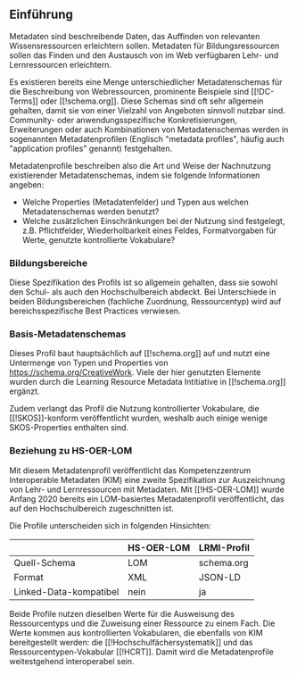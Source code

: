 ## Einführung

Metadaten sind beschreibende Daten, das Auffinden von relevanten Wissensressourcen erleichtern sollen. Metadaten für Bildungsressourcen sollen das Finden und den Austausch von im Web verfügbaren Lehr- und Lernressourcen erleichtern. 

Es existieren bereits eine Menge unterschiedlicher Metadatenschemas für die  Beschreibung von Webressourcen, prominente Beispiele sind [[!DC-Terms]] oder [[!schema.org]]. Diese Schemas sind oft sehr allgemein gehalten, damit sie von einer Vielzahl von Angeboten sinnvoll nutzbar sind. Community- oder anwendungsspezifische Konkretisierungen, Erweiterungen oder auch Kombinationen von Metadatenschemas werden in sogenannten Metadatenprofilen (Englisch "metadata profiles", häufig auch "application profiles" genannt) festgehalten.

Metadatenprofile beschreiben also die Art und Weise der Nachnutzung existierender Metadatenschemas, indem sie folgende Informationen angeben:

- Welche Properties (Metadatenfelder) und Typen aus welchen Metadatenschemas werden benutzt?
- Welche zusätzlichen Einschränkungen bei der Nutzung sind festgelegt, z.B. Pflichtfelder, Wiederholbarkeit eines Feldes, Formatvorgaben für Werte, genutzte kontrollierte Vokabulare?

### Bildungsbereiche

Diese Spezifikation des Profils ist so allgemein gehalten, dass sie sowohl den Schul- als auch den Hochschulbereich abdeckt. Bei Unterschiede in beiden Bildungsbereichen (fachliche Zuordnung, Ressourcentyp) wird auf bereichsspezifische Best Practices verwiesen.

### Basis-Metadatenschemas

Dieses Profil baut hauptsächlich auf [[!schema.org]] auf und nutzt eine Untermenge von Typen und Properties von https://schema.org/CreativeWork. Viele der hier genutzten Elemente wurden durch die Learning Resource Metadata Intitiative in [[!schema.org]] ergänzt.

Zudem verlangt das Profil die Nutzung kontrollierter Vokabulare, die [[!SKOS]]-konform veröffentlicht wurden, weshalb auch einige wenige SKOS-Properties enthalten sind. 

### Beziehung zu HS-OER-LOM

Mit diesem Metadatenprofil veröffentlicht das Kompetenzzentrum Interoperable Metadaten (KIM) eine zweite Spezifikation zur Auszeichnung von Lehr- und Lernressourcen mit Metadaten. Mit [[!HS-OER-LOM]] wurde Anfang 2020 bereits ein LOM-basiertes Metadatenprofil veröffentlicht, das auf den Hochschulbereich zugeschnitten ist.

Die Profile unterscheiden sich in folgenden Hinsichten:

|   |   HS-OER-LOM    |   LRMI-Profil    |
|  ---  |  ---  |  ---  |
| Quell-Schema  | LOM  | schema.org  |
| Format  |  XML  |  JSON-LD |
| Linked-Data-kompatibel  |  nein  |  ja  |

Beide Profile nutzen dieselben Werte für die Ausweisung des Ressourcentyps und die Zuweisung einer Ressource zu einem Fach. Die Werte kommen aus kontrollierten Vokabularen, die ebenfalls von KIM bereitgestellt werden: die [[!Hochschulfächersystematik]] und das Ressourcentypen-Vokabular [[!HCRT]]. Damit wird die Metadatenprofile weitestgehend interoperabel sein.